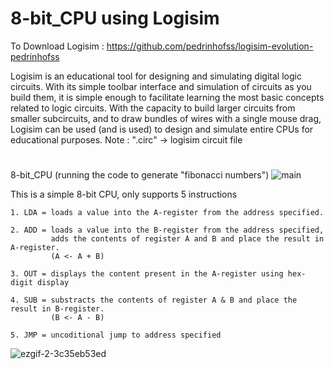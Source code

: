 # 8-bit_CPU using Logisim


   To Download Logisim : https://github.com/pedrinhofss/logisim-evolution-pedrinhofss
   
   Logisim is an educational tool for designing and simulating digital logic circuits. With its simple toolbar interface and simulation of circuits as you build them, it is simple enough to facilitate learning the most basic concepts related to logic circuits. With the capacity to build larger circuits from smaller subcircuits, and to draw bundles of wires with a single mouse drag, Logisim can be used (and is used) to design and simulate entire CPUs for educational purposes.
   Note : ".circ" -> logisim circuit file

#
8-bit_CPU (running the code to generate "fibonacci numbers")
![main](https://user-images.githubusercontent.com/84563214/156820617-2b45e625-6a95-4226-86e9-9f51d3a3f689.png)

This is a simple 8-bit CPU, only supports 5 instructions

    1. LDA = loads a value into the A-register from the address specified.

    2. ADD = loads a value into the B-register from the address specified, 
             adds the contents of register A and B and place the result in A-register. 
             (A <- A + B)
    
    3. OUT = displays the content present in the A-register using hex-digit display
    
    4. SUB = substracts the contents of register A & B and place the result in B-register.
             (B <- A - B)
    
    5. JMP = uncoditional jump to address specified

![ezgif-2-3c35eb53ed](https://user-images.githubusercontent.com/84563214/156828120-ff36e166-1d86-4955-ba7e-a75fca3fb98b.gif)
